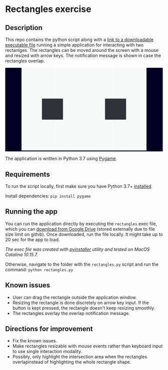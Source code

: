 # Rectangles exercise
## Description
This repo contains the python script along with a [link to a downloadable executable file](https://drive.google.com/file/d/1AvFMvsM9kbSJ0WEoxaZSdLYx9Gq14-MX/view?usp=sharing) running a simple application for interacting with two rectanlges.
The rectangles can be moved around the screen with a mouse and resized with arrow keys. The notification message is shown in case the rectangles overlap.

<div style="background:#010023;" align="center">
  <p>
  <img src="demo.gif" width="400" />
  </p>
</div>

The application is written in Python 3.7 using [Pygame](https://www.pygame.org/docs/).

## Requirements
To run the script locally, first make sure you have Python 3.7+ [installed](https://www.python.org/downloads/).

Install dependencies:
`pip install pygame`

## Running the app
You can run the application directly by executing the `rectangles` exec file, which you can [download from Google Drive](https://drive.google.com/file/d/1AvFMvsM9kbSJ0WEoxaZSdLYx9Gq14-MX/view?usp=sharing) (stored externally due to file size limit on githib). Once downloaded, run the file locally. It might take up to 20 sec for the app to load.

_The exec file was created with [pyinstaller](https://www.pyinstaller.org/) utility and tested on MacOS Catalina 10.15.7._

Otherwise, navigate to the folder with the `rectangles.py` script and run the command: `python rectangles.py`

## Known issues
* User can drag the rectangle outside the application window.
* Resizing the rectangle is done discretely on arrow key input. If the button is kept pressed, the rectangle doesn't keep resizing smoothly.
* The rectangles overlay the overlap notification message.

## Directions for improvement
* Fix the known issues.
* Make rectangles resizable with mouse events rather than keyboard input to use single interaction modality.
* Possibly, only highlight the intersection area when the rectangles overlapinstead of highlighting the whole rectangle shape.
